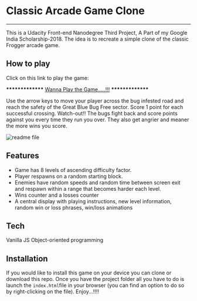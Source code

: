 # Classic Arcade Game Clone
___

This is a Udacity Front-end Nanodegree Third Project, A Part of my Google India Scholarship-2018. The idea is to recreate a simple clone of the classic Frogger arcade game.

## How to play

Click on this link to play the game:

__*************__ [Wanna Play the Game.....!!!](https://ravireddy07.github.io/GoogleIndiaScholarship_PCC4_ClassicArcadeGame/) __*************__

Use the arrow keys to move your player across the bug infested road and reach the safety of the Great Blue Bug Free sector. Score 1 point for each successful crossing. Watch-out!! The bugs fight back and score points against you every time they run you over. They also get angrier and meaner the more wins you score.

![readme file](https://user-images.githubusercontent.com/26524467/47172631-a929aa00-d329-11e8-8292-3a66c095de01.png)


## Features

+ Game has 8 levels of ascending difficulty factor.
+ Player respawns on a random starting block.
+ Enemies have random speeds and random time between screen exit and respawn within a range that becomes harder each level.
+ Wins counter and a losses counter
+ A central display with playing instructions, new level information, random win or loss phrases, win/loss animations

## Tech

Vanilla JS
Object-oriented programming

## Installation

If you would like to install this game on your device you can clone or download this repo. Once you have the project folder all you have to do is launch the `index.html`file in your browser (you can find an option to do so by right-clicking on the file). Enjoy...!!!!

